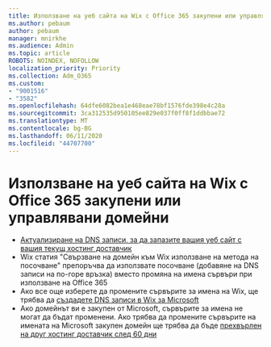```yaml
---
title: Използване на уеб сайта на Wix с Office 365 закупени или управлявани домейни
ms.author: pebaum
author: pebaum
manager: mnirkhe
ms.audience: Admin
ms.topic: article
ROBOTS: NOINDEX, NOFOLLOW
localization_priority: Priority
ms.collection: Adm_O365
ms.custom:
- "9001516"
- "3582"
ms.openlocfilehash: 64dfe6082bea1e468eae78bf1576fde398e4c28a
ms.sourcegitcommit: 3ca312535d950105ee829e037f0ff8f1ddbbae72
ms.translationtype: MT
ms.contentlocale: bg-BG
ms.lasthandoff: 06/11/2020
ms.locfileid: "44707700"
---
```

# <a name="using-wix-website-with-office-365-purchased-or-managed-domains"></a>Използване на уеб сайта на Wix с Office 365 закупени или управлявани домейни

- [Актуализиране на DNS записи, за да запазите вашия уеб сайт с вашия текущ хостинг доставчик](https://docs.microsoft.com/microsoft-365/admin/dns/update-dns-records-to-retain-current-hosting-provider)
- Wix статия "Свързване на домейн към Wix използване на метода на посочване" препоръчва да използвате посочване (добавяне на DNS записи на по-горе връзка) вместо промяна на имена сървъри при използване на Office 365
- Ако все още изберете да промените сървърите за имена на Wix, ще трябва да [създадете DNS записи в Wix за Microsoft](https://docs.microsoft.com/microsoft-365/admin/dns/create-dns-records-at-wix?view=o365-worldwide)
- Ако домейнът ви е закупен от Microsoft, сървърите за имена не могат да бъдат променени. Ако трябва да промените сървърите на имената на Microsoft закупен домейн ще трябва да бъде [прехвърлен на друг хостинг доставчик след 60 дни](https://docs.microsoft.com/microsoft-365/admin/setup/domains-faq#can-i-transfer-a-domain-i-purchased-from-microsoft-to-another-provider)